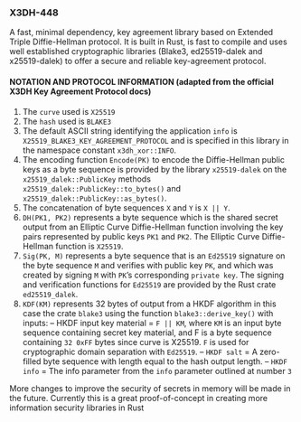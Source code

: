 ### X3DH-448
A fast, minimal dependency, key agreement library based on Extended Triple Diffie-Hellman protocol. It is built in Rust, is fast to compile and uses well established cryptographic libraries (Blake3, ed25519-dalek and x25519-dalek) to offer a secure and reliable key-agreement protocol.


#### NOTATION AND PROTOCOL INFORMATION (adapted from the official X3DH Key Agreement Protocol docs)
1. The `curve` used is `X25519`
2. The `hash` used is `BLAKE3`
3. The default ASCII string identifying the application `info` is `X25519_BLAKE3_KEY_AGREEMENT_PROTOCOL` and is specified in this library in the namespace constant `x3dh_xor::INFO`.
4. The encoding function `Encode(PK)` to encode the Diffie-Hellman public keys as a byte sequence is provided by the library `x25519-dalek` on the `x25519_dalek::PublicKey` methods `x25519_dalek::PublicKey::to_bytes()` and `x25519_dalek::PublicKey::as_bytes()`.
5. The concatenation of byte sequences `X` and `Y` is `X || Y`. 
6. `DH(PK1, PK2)` represents a byte sequence which is the shared secret
output from an Elliptic Curve Diffie-Hellman function involving the key
pairs represented by public keys `PK1` and `PK2`. The Elliptic Curve Diffie-
Hellman function is `X25519`.
7. `Sig(PK, M)` represents a byte sequence that is an `Ed25519` signature
on the byte sequence `M` and verifies with public key `PK`, and which was
created by signing `M` with `PK`’s corresponding `private key`. The signing
and verification functions for `Ed25519` are provided by the Rust crate `ed25519_dalek`.
8. `KDF(KM)` represents 32 bytes of output from a HKDF algorithm in this case the crate `blake3` using the function `blake3::derive_key()`
with inputs:
– HKDF input key material = `F || KM`, where `KM` is an input byte
sequence containing secret key material, and F is a byte sequence
containing `32 0xFF` bytes since curve is X25519. `F` is used for cryptographic domain separation with `Ed25519`.
– `HKDF salt` = A zero-filled byte sequence with length equal to the hash output length.
– `HKDF info` = The info parameter from the `info` parameter outlined at number `3`


More changes to improve the security of secrets in memory will be made in the future. Currently this is a great proof-of-concept in creating more information security libraries in Rust
